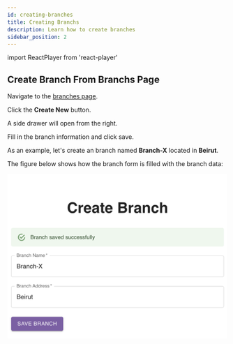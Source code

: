```yaml
---
id: creating-branches
title: Creating Branchs
description: Learn how to create branches
sidebar_position: 2
---
```

import ReactPlayer from 'react-player'

## Create Branch From Branchs Page

Navigate to the [branches page](https://parceltracer.app/branches).

Click the **Create New** button.

A side drawer will open from the right.

Fill in the branch information and click save.

As an example, let's create an branch named **Branch-X** located in **Beirut**.

The figure below shows how the branch form is filled with the branch data:

![alt text](./media/create-branch-form.png)

